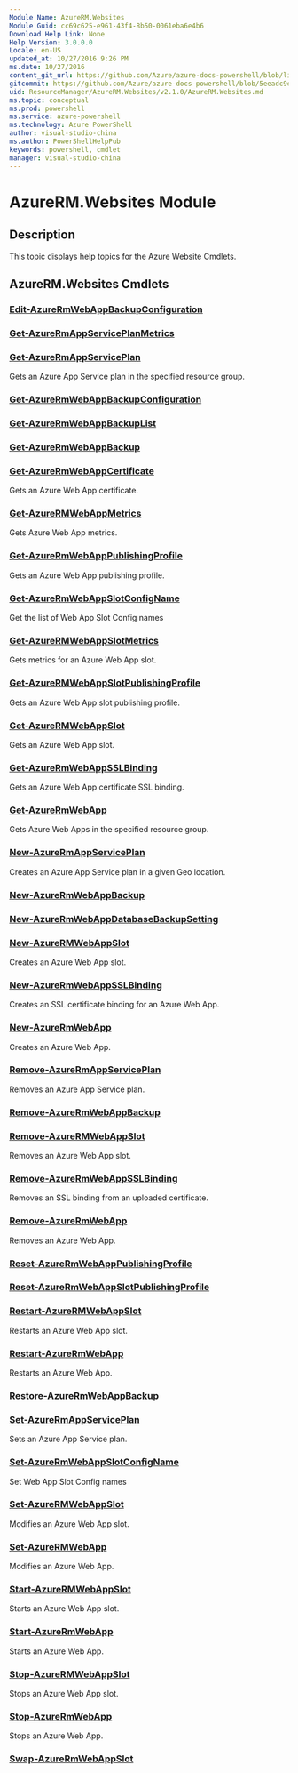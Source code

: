 ```yaml
---
Module Name: AzureRM.Websites
Module Guid: cc69c625-e961-43f4-8b50-0061eba6e4b6
Download Help Link: None
Help Version: 3.0.0.0
Locale: en-US
updated_at: 10/27/2016 9:26 PM
ms.date: 10/27/2016
content_git_url: https://github.com/Azure/azure-docs-powershell/blob/live/azureps-cmdlets-docs/ResourceManager/AzureRM.Websites/v2.1.0/AzureRM.Websites.md
gitcommit: https://github.com/Azure/azure-docs-powershell/blob/5eeadc9e4cb2922fcef5161f87c5588a44622a76/azureps-cmdlets-docs/ResourceManager/AzureRM.Websites/v2.1.0/AzureRM.Websites.md
uid: ResourceManager/AzureRM.Websites/v2.1.0/AzureRM.Websites.md
ms.topic: conceptual
ms.prod: powershell
ms.service: azure-powershell
ms.technology: Azure PowerShell
author: visual-studio-china
ms.author: PowerShellHelpPub
keywords: powershell, cmdlet
manager: visual-studio-china
---
```


# AzureRM.Websites Module
## Description
This topic displays help topics for the Azure Website Cmdlets.

## AzureRM.Websites Cmdlets
### [Edit-AzureRmWebAppBackupConfiguration](./Edit-AzureRmWebAppBackupConfiguration.md)



### [Get-AzureRmAppServicePlanMetrics](./Get-AzureRmAppServicePlanMetrics.md)



### [Get-AzureRmAppServicePlan](./Get-AzureRmAppServicePlan.md)
Gets an Azure App Service plan in the specified resource group.


### [Get-AzureRmWebAppBackupConfiguration](./Get-AzureRmWebAppBackupConfiguration.md)



### [Get-AzureRmWebAppBackupList](./Get-AzureRmWebAppBackupList.md)



### [Get-AzureRmWebAppBackup](./Get-AzureRmWebAppBackup.md)



### [Get-AzureRmWebAppCertificate](./Get-AzureRmWebAppCertificate.md)
Gets an Azure Web App certificate.


### [Get-AzureRMWebAppMetrics](./Get-AzureRMWebAppMetrics.md)
Gets Azure Web App metrics.


### [Get-AzureRmWebAppPublishingProfile](./Get-AzureRmWebAppPublishingProfile.md)
Gets an Azure Web App publishing profile.


### [Get-AzureRmWebAppSlotConfigName](./Get-AzureRmWebAppSlotConfigName.md)
Get the list of Web App Slot Config names


### [Get-AzureRMWebAppSlotMetrics](./Get-AzureRMWebAppSlotMetrics.md)
Gets metrics for an Azure Web App slot.


### [Get-AzureRMWebAppSlotPublishingProfile](./Get-AzureRMWebAppSlotPublishingProfile.md)
Gets an Azure Web App slot publishing profile.


### [Get-AzureRMWebAppSlot](./Get-AzureRMWebAppSlot.md)
Gets an Azure Web App slot.


### [Get-AzureRmWebAppSSLBinding](./Get-AzureRmWebAppSSLBinding.md)
Gets an Azure Web App certificate SSL binding.


### [Get-AzureRmWebApp](./Get-AzureRmWebApp.md)
Gets Azure Web Apps in the specified resource group.


### [New-AzureRmAppServicePlan](./New-AzureRmAppServicePlan.md)
Creates an Azure App Service plan in a given Geo location.


### [New-AzureRmWebAppBackup](./New-AzureRmWebAppBackup.md)



### [New-AzureRmWebAppDatabaseBackupSetting](./New-AzureRmWebAppDatabaseBackupSetting.md)



### [New-AzureRMWebAppSlot](./New-AzureRMWebAppSlot.md)
Creates an Azure Web App slot.


### [New-AzureRmWebAppSSLBinding](./New-AzureRmWebAppSSLBinding.md)
Creates an SSL certificate binding for an Azure Web App.


### [New-AzureRmWebApp](./New-AzureRmWebApp.md)
Creates an Azure Web App.


### [Remove-AzureRmAppServicePlan](./Remove-AzureRmAppServicePlan.md)
Removes an Azure App Service plan.


### [Remove-AzureRmWebAppBackup](./Remove-AzureRmWebAppBackup.md)



### [Remove-AzureRMWebAppSlot](./Remove-AzureRMWebAppSlot.md)
Removes an Azure Web App slot.


### [Remove-AzureRmWebAppSSLBinding](./Remove-AzureRmWebAppSSLBinding.md)
Removes an SSL binding from an uploaded certificate.


### [Remove-AzureRmWebApp](./Remove-AzureRmWebApp.md)
Removes an Azure Web App.


### [Reset-AzureRmWebAppPublishingProfile](./Reset-AzureRmWebAppPublishingProfile.md)



### [Reset-AzureRmWebAppSlotPublishingProfile](./Reset-AzureRmWebAppSlotPublishingProfile.md)



### [Restart-AzureRMWebAppSlot](./Restart-AzureRMWebAppSlot.md)
Restarts an Azure Web App slot.


### [Restart-AzureRmWebApp](./Restart-AzureRmWebApp.md)
Restarts an Azure Web App.


### [Restore-AzureRmWebAppBackup](./Restore-AzureRmWebAppBackup.md)



### [Set-AzureRmAppServicePlan](./Set-AzureRmAppServicePlan.md)
Sets an Azure App Service plan.


### [Set-AzureRmWebAppSlotConfigName](./Set-AzureRmWebAppSlotConfigName.md)
Set Web App Slot Config names


### [Set-AzureRMWebAppSlot](./Set-AzureRMWebAppSlot.md)
Modifies an Azure Web App slot.


### [Set-AzureRMWebApp](./Set-AzureRMWebApp.md)
Modifies an Azure Web App.


### [Start-AzureRMWebAppSlot](./Start-AzureRMWebAppSlot.md)
Starts an Azure Web App slot.


### [Start-AzureRmWebApp](./Start-AzureRmWebApp.md)
Starts an Azure Web App.


### [Stop-AzureRMWebAppSlot](./Stop-AzureRMWebAppSlot.md)
Stops an Azure Web App slot.


### [Stop-AzureRmWebApp](./Stop-AzureRmWebApp.md)
Stops an Azure Web App.


### [Swap-AzureRmWebAppSlot](./Swap-AzureRmWebAppSlot.md)




